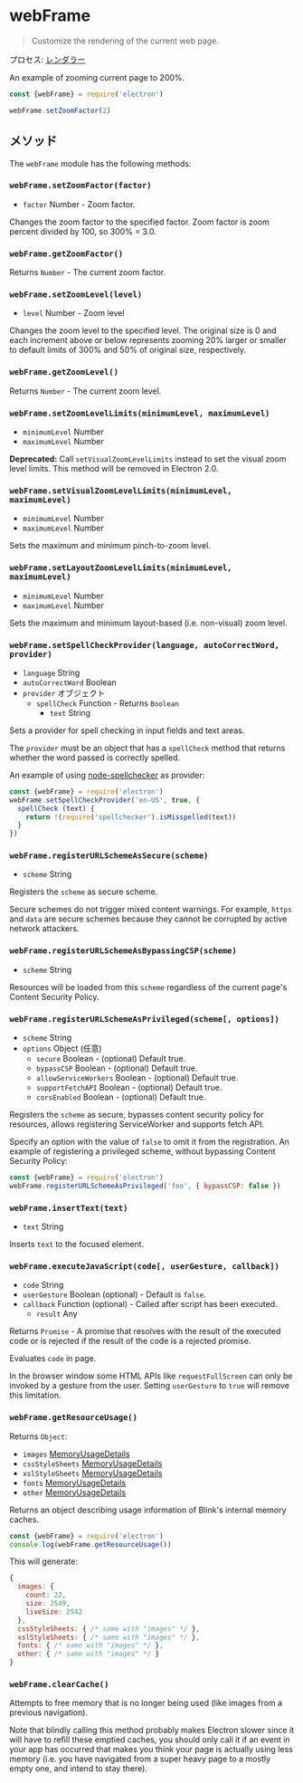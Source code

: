 # webFrame

> Customize the rendering of the current web page.

プロセス: [レンダラー](../glossary.md#renderer-process)

An example of zooming current page to 200%.

```javascript
const {webFrame} = require('electron')

webFrame.setZoomFactor(2)
```

## メソッド

The `webFrame` module has the following methods:

### `webFrame.setZoomFactor(factor)`

* `factor` Number - Zoom factor.

Changes the zoom factor to the specified factor. Zoom factor is zoom percent divided by 100, so 300% = 3.0.

### `webFrame.getZoomFactor()`

Returns `Number` - The current zoom factor.

### `webFrame.setZoomLevel(level)`

* `level` Number - Zoom level

Changes the zoom level to the specified level. The original size is 0 and each increment above or below represents zooming 20% larger or smaller to default limits of 300% and 50% of original size, respectively.

### `webFrame.getZoomLevel()`

Returns `Number` - The current zoom level.

### `webFrame.setZoomLevelLimits(minimumLevel, maximumLevel)`

* `minimumLevel` Number
* `maximumLevel` Number

**Deprecated:** Call `setVisualZoomLevelLimits` instead to set the visual zoom level limits. This method will be removed in Electron 2.0.

### `webFrame.setVisualZoomLevelLimits(minimumLevel, maximumLevel)`

* `minimumLevel` Number
* `maximumLevel` Number

Sets the maximum and minimum pinch-to-zoom level.

### `webFrame.setLayoutZoomLevelLimits(minimumLevel, maximumLevel)`

* `minimumLevel` Number
* `maximumLevel` Number

Sets the maximum and minimum layout-based (i.e. non-visual) zoom level.

### `webFrame.setSpellCheckProvider(language, autoCorrectWord, provider)`

* `language` String
* `autoCorrectWord` Boolean
* `provider` オブジェクト 
  * `spellCheck` Function - Returns `Boolean` 
    * `text` String

Sets a provider for spell checking in input fields and text areas.

The `provider` must be an object that has a `spellCheck` method that returns whether the word passed is correctly spelled.

An example of using [node-spellchecker](https://github.com/atom/node-spellchecker) as provider:

```javascript
const {webFrame} = require('electron')
webFrame.setSpellCheckProvider('en-US', true, {
  spellCheck (text) {
    return !(require('spellchecker').isMisspelled(text))
  }
})
```

### `webFrame.registerURLSchemeAsSecure(scheme)`

* `scheme` String

Registers the `scheme` as secure scheme.

Secure schemes do not trigger mixed content warnings. For example, `https` and `data` are secure schemes because they cannot be corrupted by active network attackers.

### `webFrame.registerURLSchemeAsBypassingCSP(scheme)`

* `scheme` String

Resources will be loaded from this `scheme` regardless of the current page's Content Security Policy.

### `webFrame.registerURLSchemeAsPrivileged(scheme[, options])`

* `scheme` String
* `options` Object (任意) 
  * `secure` Boolean - (optional) Default true.
  * `bypassCSP` Boolean - (optional) Default true.
  * `allowServiceWorkers` Boolean - (optional) Default true.
  * `supportFetchAPI` Boolean - (optional) Default true.
  * `corsEnabled` Boolean - (optional) Default true.

Registers the `scheme` as secure, bypasses content security policy for resources, allows registering ServiceWorker and supports fetch API.

Specify an option with the value of `false` to omit it from the registration. An example of registering a privileged scheme, without bypassing Content Security Policy:

```javascript
const {webFrame} = require('electron')
webFrame.registerURLSchemeAsPrivileged('foo', { bypassCSP: false })
```

### `webFrame.insertText(text)`

* `text` String

Inserts `text` to the focused element.

### `webFrame.executeJavaScript(code[, userGesture, callback])`

* `code` String
* `userGesture` Boolean (optional) - Default is `false`.
* `callback` Function (optional) - Called after script has been executed. 
  * `result` Any

Returns `Promise` - A promise that resolves with the result of the executed code or is rejected if the result of the code is a rejected promise.

Evaluates `code` in page.

In the browser window some HTML APIs like `requestFullScreen` can only be invoked by a gesture from the user. Setting `userGesture` to `true` will remove this limitation.

### `webFrame.getResourceUsage()`

Returns `Object`:

* `images` [MemoryUsageDetails](structures/memory-usage-details.md)
* `cssStyleSheets` [MemoryUsageDetails](structures/memory-usage-details.md)
* `xslStyleSheets` [MemoryUsageDetails](structures/memory-usage-details.md)
* `fonts` [MemoryUsageDetails](structures/memory-usage-details.md)
* `other` [MemoryUsageDetails](structures/memory-usage-details.md)

Returns an object describing usage information of Blink's internal memory caches.

```javascript
const {webFrame} = require('electron')
console.log(webFrame.getResourceUsage())
```

This will generate:

```javascript
{
  images: {
    count: 22,
    size: 2549,
    liveSize: 2542
  },
  cssStyleSheets: { /* same with "images" */ },
  xslStyleSheets: { /* same with "images" */ },
  fonts: { /* same with "images" */ },
  other: { /* same with "images" */ }
}
```

### `webFrame.clearCache()`

Attempts to free memory that is no longer being used (like images from a previous navigation).

Note that blindly calling this method probably makes Electron slower since it will have to refill these emptied caches, you should only call it if an event in your app has occurred that makes you think your page is actually using less memory (i.e. you have navigated from a super heavy page to a mostly empty one, and intend to stay there).